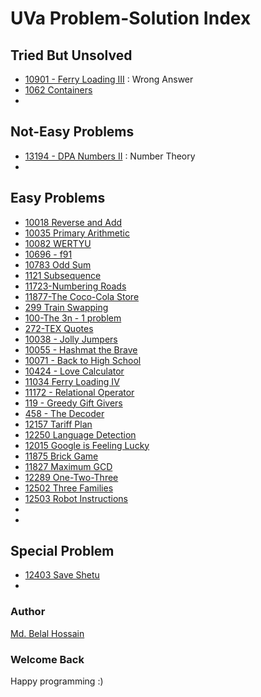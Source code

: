 # UVa Problem-Solution Index

## Tried But Unsolved
  * [10901 - Ferry Loading III](https://github.com/belal-bh/Analytical_Programming/tree/master/UVa/UVaSolutions/10901%20-%20Ferry%20Loading%20III) : Wrong Answer
  * [1062 Containers](https://github.com/belal-bh/Analytical_Programming/tree/master/UVa/UVaSolutions/1062%20Containers)
  * []()
  

## Not-Easy Problems
  * [13194 - DPA Numbers II](https://github.com/belal-bh/Analytical_Programming/tree/master/UVa/UVaSolutions/13194%20-%20DPA%20Numbers%20II) : Number Theory
  * []()



## Easy Problems
  * [10018 Reverse and Add](https://github.com/belal-bh/Analytical_Programming/tree/master/UVa/UVaSolutions/10018%20Reverse%20and%20Add)
  * [10035 Primary Arithmetic](https://github.com/belal-bh/Analytical_Programming/tree/master/UVa/UVaSolutions/10035%20Primary%20Arithmetic)
  * [10082 WERTYU](https://github.com/belal-bh/Analytical_Programming/tree/master/UVa/UVaSolutions/10082%20WERTYU)
  * [10696 - f91](https://github.com/belal-bh/Analytical_Programming/tree/master/UVa/UVaSolutions/10696%20-%20f91)
  * [10783 Odd Sum](https://github.com/belal-bh/Analytical_Programming/tree/master/UVa/UVaSolutions/10783%20Odd%20Sum)
  * [1121 Subsequence](https://github.com/belal-bh/Analytical_Programming/tree/master/UVa/UVaSolutions/1121%20Subsequence)
  * [11723-Numbering Roads](https://github.com/belal-bh/Analytical_Programming/tree/master/UVa/UVaSolutions/11723-Numbering%20Roads)
  * [11877-The Coco-Cola Store](https://github.com/belal-bh/Analytical_Programming/tree/master/UVa/UVaSolutions/11877-The%20Coco-Cola%20Store)
  * [299 Train Swapping](https://github.com/belal-bh/Analytical_Programming/tree/master/UVa/UVaSolutions/299%20Train%20Swapping)
  * [100-The 3n - 1 problem](https://github.com/belal-bh/Analytical_Programming/tree/master/UVa/UVaSolutions/100-The%203n%20-%201%20problem)
  * [272-TEX Quotes](https://github.com/belal-bh/Analytical_Programming/tree/master/UVa/UVaSolutions/272-TEX%20Quotes)
  * [10038 - Jolly Jumpers](https://github.com/belal-bh/Analytical_Programming/tree/master/UVa/UVaSolutions/10038%20-%20Jolly%20Jumpers)
  * [10055 - Hashmat the Brave](https://github.com/belal-bh/Analytical_Programming/tree/master/UVa/UVaSolutions/10055%20-%20Hashmat%20the%20Brave)
  * [10071 - Back to High School](https://github.com/belal-bh/Analytical_Programming/tree/master/UVa/UVaSolutions/10071%20-%20Back%20to%20High%20School)
  * [10424 - Love Calculator](https://github.com/belal-bh/Analytical_Programming/tree/master/UVa/UVaSolutions/10424%20-%20Love%20Calculator)
  * [11034 Ferry Loading IV](https://github.com/belal-bh/Analytical_Programming/tree/master/UVa/UVaSolutions/11034%20Ferry%20Loading%20IV)
  * [11172 - Relational Operator](https://github.com/belal-bh/Analytical_Programming/tree/master/UVa/UVaSolutions/11172%20-%20Relational%20Operator)
  * [119 - Greedy Gift Givers](https://github.com/belal-bh/Analytical_Programming/tree/master/UVa/UVaSolutions/119%20-%20Greedy%20Gift%20Givers)
  * [458 - The Decoder](https://github.com/belal-bh/Analytical_Programming/tree/master/UVa/UVaSolutions/458%20-%20The%20Decoder)
  * [12157 Tariff Plan](https://github.com/belal-bh/Analytical_Programming/tree/master/UVa/UVaSolutions/12157%20Tariff%20Plan)
  * [12250 Language Detection](https://github.com/belal-bh/Analytical_Programming/tree/master/UVa/UVaSolutions/12250%20Language%20Detection)
  * [12015 Google is Feeling Lucky](https://github.com/belal-bh/Analytical_Programming/tree/master/UVa/UVaSolutions/12015%20Google%20is%20Feeling%20Lucky)
  * [11875 Brick Game](https://github.com/belal-bh/Analytical_Programming/tree/master/UVa/UVaSolutions/11875%20Brick%20Game)
  * [11827 Maximum GCD](https://github.com/belal-bh/Analytical_Programming/tree/master/UVa/UVaSolutions/11827%20Maximum%20GCD)
  * [12289 One-Two-Three](https://github.com/belal-bh/Analytical_Programming/tree/master/UVa/UVaSolutions/12289%20One-Two-Three)
  * [12502 Three Families](https://github.com/belal-bh/Analytical_Programming/tree/master/UVa/UVaSolutions/12502%20Three%20Families)
  * [12503 Robot Instructions](https://github.com/belal-bh/Analytical_Programming/tree/master/UVa/UVaSolutions/12503%20Robot%20Instructions)
  * []()
  * []()
  
  
## Special Problem
  * [12403 Save Shetu](https://github.com/belal-bh/Analytical_Programming/tree/master/UVa/UVaSolutions/12403%20Save%20Shetu)
  * []()
  
  
  
  
  ### Author
  [Md. Belal Hossain](https://github.com/belal-bh)
    
    
  ### Welcome Back
  Happy programming :)
  
  
